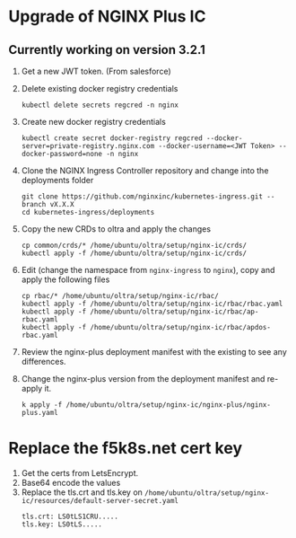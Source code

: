 # Upgrade of NGINX Plus IC

## Currently working on version 3.2.1

1. Get a new JWT token. (From salesforce)

1. Delete existing docker registry credentials
    ```
    kubectl delete secrets regcred -n nginx
    ```

1. Create new docker registry credentials
    ```
    kubectl create secret docker-registry regcred --docker-server=private-registry.nginx.com --docker-username=<JWT Token> --docker-password=none -n nginx
    ```

1. Clone the NGINX Ingress Controller repository and change into the deployments folder
    ```
    git clone https://github.com/nginxinc/kubernetes-ingress.git --branch vX.X.X
    cd kubernetes-ingress/deployments
    ```

1. Copy the new CRDs to oltra and apply the changes
    ```
    cp common/crds/* /home/ubuntu/oltra/setup/nginx-ic/crds/
    kubectl apply -f /home/ubuntu/oltra/setup/nginx-ic/crds/
    ```

1. Edit (change the namespace from `nginx-ingress` to `nginx`), copy and apply the following files
    ```
    cp rbac/* /home/ubuntu/oltra/setup/nginx-ic/rbac/
    kubectl apply -f /home/ubuntu/oltra/setup/nginx-ic/rbac/rbac.yaml
    kubectl apply -f /home/ubuntu/oltra/setup/nginx-ic/rbac/ap-rbac.yaml
    kubectl apply -f /home/ubuntu/oltra/setup/nginx-ic/rbac/apdos-rbac.yaml
    ```

1. Review the nginx-plus deployment manifest with the existing to see any differences.

1. Change the nginx-plus version from the deployment manifest and re-apply it.
    ```
    k apply -f /home/ubuntu/oltra/setup/nginx-ic/nginx-plus/nginx-plus.yaml
    ```


# Replace the f5k8s.net cert key

1. Get the certs from LetsEncrypt.
1. Base64 encode the values
1. Replace the tls.crt and tls.key on `/home/ubuntu/oltra/setup/nginx-ic/resources/default-server-secret.yaml`
    ```
    tls.crt: LS0tLS1CRU.....
    tls.key: LS0tLS.....
    ```